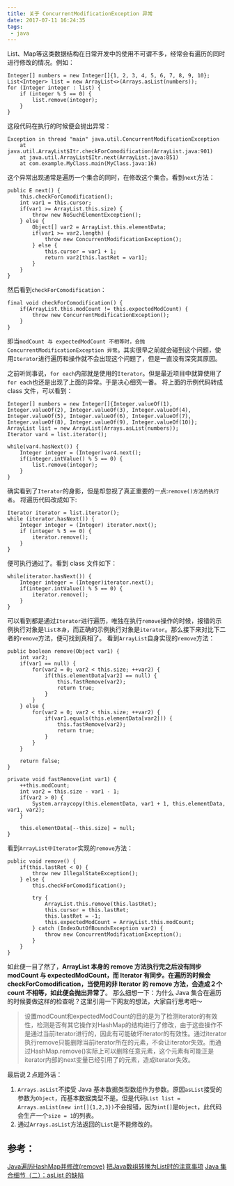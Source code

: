 ```yaml
---
title: 关于 ConcurrentModificationException 异常
date: 2017-07-11 16:24:35
tags:
 - java
---
```


List、Map等这类数据结构在日常开发中的使用不可谓不多，经常会有遍历的同时进行修改的情况。例如：
```
Integer[] numbers = new Integer[]{1, 2, 3, 4, 5, 6, 7, 8, 9, 10};
List<Integer> list = new ArrayList<>(Arrays.asList(numbers));
for (Integer integer : list) {
    if (integer % 5 == 0) {
        list.remove(integer);
    }
}
```
这段代码在执行的时候便会抛出异常：
```
Exception in thread "main" java.util.ConcurrentModificationException
	at java.util.ArrayList$Itr.checkForComodification(ArrayList.java:901)
	at java.util.ArrayList$Itr.next(ArrayList.java:851)
	at com.example.MyClass.main(MyClass.java:16)
```
这个异常出现通常是遍历一个集合的同时，在修改这个集合。看到``next``方法：
```
public E next() {
    this.checkForComodification();
    int var1 = this.cursor;
    if(var1 >= ArrayList.this.size) {
        throw new NoSuchElementException();
    } else {
        Object[] var2 = ArrayList.this.elementData;
        if(var1 >= var2.length) {
            throw new ConcurrentModificationException();
        } else {
            this.cursor = var1 + 1;
            return var2[this.lastRet = var1];
        }
    }
}
```
然后看到``checkForComodification``：
```
final void checkForComodification() {
    if(ArrayList.this.modCount != this.expectedModCount) {
        throw new ConcurrentModificationException();
    }
}
```
即当``modCount 与 expectedModCount 不相等时，会抛 ConcurrentModificationException 异常``。其实很早之前就会碰到这个问题，使用``Iterator``进行遍历和操作就不会出现这个问题了，但是一直没有深究其原因。

<!-- more -->

之前听同事说，``for each``内部就是使用的``Iterator``。但是最近项目中就算使用了``for each``也还是出现了上面的异常。于是决心细究一番。
将上面的示例代码转成 class 文件，可以看到：
```
Integer[] numbers = new Integer[]{Integer.valueOf(1), Integer.valueOf(2), Integer.valueOf(3), Integer.valueOf(4), Integer.valueOf(5), Integer.valueOf(6), Integer.valueOf(7), Integer.valueOf(8), Integer.valueOf(9), Integer.valueOf(10)};
ArrayList list = new ArrayList(Arrays.asList(numbers));
Iterator var4 = list.iterator();

while(var4.hasNext()) {
    Integer integer = (Integer)var4.next();
    if(integer.intValue() % 5 == 0) {
        list.remove(integer);
    }
}
```
确实看到了``Iterator``的身影，但是却忽视了真正重要的一点:``remove()方法的执行者``。
将遍历代码改成如下:
```
Iterator iterator = list.iterator();
while (iterator.hasNext()) {
    Integer integer = (Integer) iterator.next();
    if (integer % 5 == 0) {
        iterator.remove();
    }
}
```
便可执行通过了。看到 class 文件如下：
```
while(iterator.hasNext()) {
    Integer integer = (Integer)iterator.next();
    if(integer.intValue() % 5 == 0) {
        iterator.remove();
    }
}
```
可以看到都是通过``Iterator``进行遍历，唯独在执行``remove``操作的时候，报错的示例执行对象是``list本身``，而正确的示例执行对象是``iterator``。那么接下来对比下二者的``remove``方法，便可找到真相了。
看到``ArrayList``自身实现的``remove``方法：
```
public boolean remove(Object var1) {
    int var2;
    if(var1 == null) {
        for(var2 = 0; var2 < this.size; ++var2) {
            if(this.elementData[var2] == null) {
                this.fastRemove(var2);
                return true;
            }
        }
    } else {
        for(var2 = 0; var2 < this.size; ++var2) {
            if(var1.equals(this.elementData[var2])) {
                this.fastRemove(var2);
                return true;
            }
        }
    }

    return false;
}

private void fastRemove(int var1) {
    ++this.modCount;
    int var2 = this.size - var1 - 1;
    if(var2 > 0) {
        System.arraycopy(this.elementData, var1 + 1, this.elementData, var1, var2);
    }

    this.elementData[--this.size] = null;
}
```
看到``ArrayList中Iterator``实现的``remove``方法：
```
public void remove() {
    if(this.lastRet < 0) {
        throw new IllegalStateException();
    } else {
        this.checkForComodification();

        try {
            ArrayList.this.remove(this.lastRet);
            this.cursor = this.lastRet;
            this.lastRet = -1;
            this.expectedModCount = ArrayList.this.modCount;
        } catch (IndexOutOfBoundsException var2) {
            throw new ConcurrentModificationException();
        }
    }
}
```
如此便一目了然了，**ArrayList 本身的 remove 方法执行完之后没有同步 modCount 与 expectedModCount，而 Iterator 有同步。在遍历的时候会 checkForComodification，当使用的非 Iterator 的 remove 方法，会造成２个 count 不相等，如此便会抛出异常了**。
那么细想一下：为什么 Java 集合在遍历的时候要做这样的检查呢？这里引用一下网友的想法，大家自行思考吧～
> 设置modCount和expectedModCount的目的是为了检测iterator的有效性，检测是否有其它操作对HashMap的结构进行了修改，由于这些操作不是通过当前iterator进行的，因此有可能破坏iterator的有效性。通过iterator执行remove只能删除当前iterator所在的元素，不会让iterator失效。而通过HashMap.remove()实际上可以删除任意元素，这个元素有可能正是iterator内部的next变量已经引用了的元素，造成iterator失效。

最后说２点题外话：
1. ``Arrays.asList``不接受 Java 基本数据类型数组作为参数。原因``asList``接受的参数为``Object``，而基本数据类型不是。但是代码``List list = Arrays.asList(new int[]{1,2,3})``不会报错，因为``int[]``是``Object``，此代码会生产一个``size = 1``的列表。
2. 通过``Arrays.asList``方法返回的``List``是不能修改的。

## 参考：
[Java遍历HashMap并修改(remove)](http://dumbee.net/archives/41)
[把Java数组转换为List时的注意事项](http://www.importnew.com/14996.html)
[Java 集合细节（二）：asList 的缺陷](http://wiki.jikexueyuan.com/project/java-enhancement/java-thirtysix.html)
